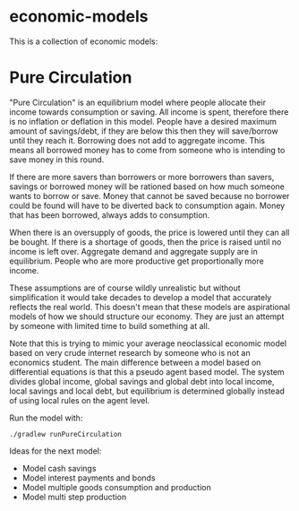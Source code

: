 # economic-models

This is a collection of economic models:

# Pure Circulation

"Pure Circulation" is an equilibrium model where people allocate their income towards consumption or saving.
All income is spent, therefore there is no inflation or deflation in this model.
People have a desired maximum amount of savings/debt, if they are below this then they will save/borrow
until they reach it.
Borrowing does not add to aggregate income. This means all borrowed money has to come from someone
who is intending to save money in this round.

If there are more savers than borrowers or more borrowers than savers, savings or borrowed money will be rationed
based on how much someone wants to borrow or save. Money that cannot be saved because no borrower could be found
will have to be diverted back to consumption again. Money that has been borrowed, always adds to consumption.

When there is an oversupply of goods, the price is lowered until they can all be bought. If there is a
shortage of goods, then the price is raised until no income is left over. Aggregate demand and aggregate supply
are in equilibrium. People who are more productive get proportionally more income.

These assumptions are of course wildly unrealistic but without simplification it would take decades to develop
a model that accurately reflects the real world. This doesn't mean that these models are aspirational models
of how we should structure our economy. They are just an attempt by someone with limited time to build something at all.

Note that this is trying to mimic your average neoclassical economic model based on very crude internet research by
someone who is not an economics student. The main difference between a model based on differential equations is that
this a pseudo agent based model. The system divides global income, global savings and global debt into local income,
local savings and local debt, but equilibrium is determined globally instead of using local rules on the agent level.

Run the model with:

```
./gradlew runPureCirculation
```

Ideas for the next model:

* Model cash savings
* Model interest payments and bonds
* Model multiple goods consumption and production
* Model multi step production